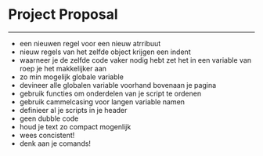 # Project Proposal
***

- een nieuwen regel voor een nieuw atrribuut 
- nieuw regels van het zelfde object krijgen een indent
- waarneer je de zelfde code vaker nodig hebt zet het in een variable van roep je het makkelijker aan
- zo min mogelijk globale variable
- devineer alle globalen variable voorhand bovenaan je pagina
- gebruik functies om onderdelen van je script te ordenen 
- gebruik cammelcasing voor langen variable namen
- definieer al je scripts in je header 
- geen dubble code
- houd je text zo compact mogenlijk
- wees concistent!
- denk aan je comands!